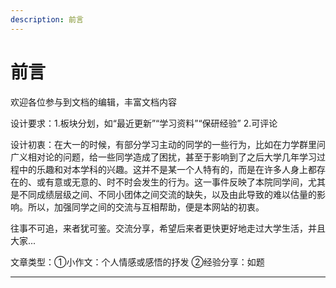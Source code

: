 ```yaml
---
description: 前言
---
```


# 前言

欢迎各位参与到文档的编辑，丰富文档内容

设计要求：1.板块分划，如“最近更新”“学习资料”“保研经验”   2.可评论



设计初衷：在大一的时候，有部分学习主动的同学的一些行为，比如在力学群里问广义相对论的问题，给一些同学造成了困扰，甚至于影响到了之后大学几年学习过程中的乐趣和对本学科的兴趣。这并不是某一个人特有的，而是在许多人身上都存在的、或有意或无意的、时不时会发生的行为。这一事件反映了本院同学间，尤其是不同成绩层级之间、不同小团体之间交流的缺失，以及由此导致的难以估量的影响。所以，加强同学之间的交流与互相帮助，便是本网站的初衷。



往事不可追，来者犹可鉴。交流分享，希望后来者更快更好地走过大学生活，并且大家...

文章类型：①小作文：个人情感或感悟的抒发  ②经验分享：如题

---

> 
>
> 
